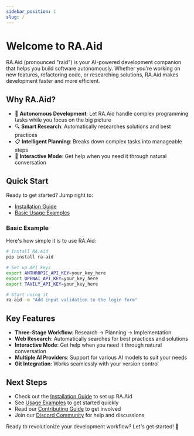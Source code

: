 ```yaml
---
sidebar_position: 1
slug: /
---
```


# Welcome to RA.Aid

RA.Aid (pronounced "raid") is your AI-powered development companion that helps you build software autonomously. Whether you're working on new features, refactoring code, or researching solutions, RA.Aid makes development faster and more efficient.

## Why RA.Aid?

- 🤖 **Autonomous Development**: Let RA.Aid handle complex programming tasks while you focus on the big picture
- 🔍 **Smart Research**: Automatically researches solutions and best practices
- 📋 **Intelligent Planning**: Breaks down complex tasks into manageable steps
- 💬 **Interactive Mode**: Get help when you need it through natural conversation

## Quick Start

Ready to get started? Jump right to:

- [Installation Guide](/quickstart/installation)
- [Basic Usage Examples](/usage/modern-web-app)

### Basic Example

Here's how simple it is to use RA.Aid:

```bash
# Install RA.Aid
pip install ra-aid

# Set up API keys
export ANTHROPIC_API_KEY=your_key_here
export OPENAI_API_KEY=your_key_here
export TAVILY_API_KEY=your_key_here

# Start using it
ra-aid -m "Add input validation to the login form"
```

## Key Features

- **Three-Stage Workflow**: Research → Planning → Implementation
- **Web Research**: Automatically searches for best practices and solutions
- **Interactive Mode**: Get help when you need it through natural conversation
- **Multiple AI Providers**: Support for various AI models to suit your needs
- **Git Integration**: Works seamlessly with your version control

## Next Steps

- Check out the [Installation Guide](/quickstart/installation) to set up RA.Aid
- See [Usage Examples](/usage/modern-web-app) to get started quickly
- Read our [Contributing Guide](/contributing) to get involved
- Join our [Discord Community](https://discord.gg/f6wYbzHYxV) for help and discussions

Ready to revolutionize your development workflow? Let's get started! 🚀
